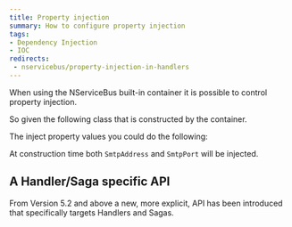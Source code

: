 ```yaml
---
title: Property injection
summary: How to configure property injection
tags:
- Dependency Injection
- IOC
redirects:
 - nservicebus/property-injection-in-handlers
---
```


When using the NServiceBus built-in container it is possible to control property injection.

So given the following class that is constructed by the container.

<!-- import PropertyInjectionWithHandler -->

The inject property values you could do the following:

<!-- import ConfigurePropertyInjectionForHandlerBefore -->

At construction time both `SmtpAddress` and `SmtpPort` will be injected.


## A Handler/Saga specific API

From Version 5.2 and above a new, more explicit, API has been introduced that specifically targets Handlers and Sagas.

<!-- import ConfigurePropertyInjectionForHandler -->
